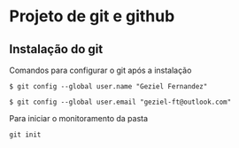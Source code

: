 # Projeto de git e github

## Instalação do git

Comandos para configurar o git após a instalação

```
$ git config --global user.name "Geziel Fernandez"

$ git config --global user.email "geziel-ft@outlook.com"
```

Para iniciar o monitoramento da pasta
```
git init
```